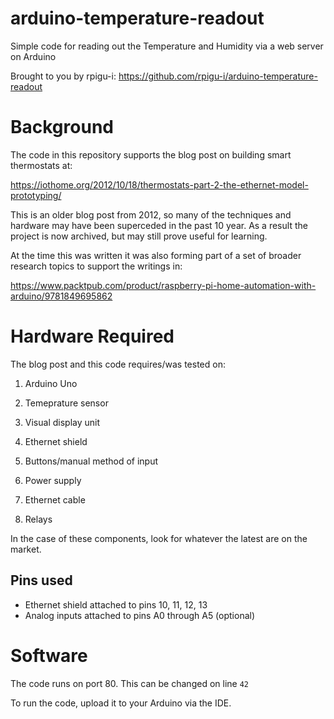 # arduino-temperature-readout
Simple code for reading out the Temperature and Humidity via a web server on Arduino

Brought to you by rpigu-i: https://github.com/rpigu-i/arduino-temperature-readout

# Background 

The code in this repository supports the blog post on building smart thermostats at:

https://iothome.org/2012/10/18/thermostats-part-2-the-ethernet-model-prototyping/

This is an older blog post from 2012, so many of the techniques and hardware may have been superceded in the past
 10 year. As a result the project is now archived, but may still prove useful for learning.

At the time this was written it was also forming part of a set of broader research topics to support the writings in:

https://www.packtpub.com/product/raspberry-pi-home-automation-with-arduino/9781849695862


# Hardware Required

The blog post and this code requires/was tested on:

1. Arduino Uno

2. Temeprature sensor

3. Visual display unit

4. Ethernet shield

5. Buttons/manual method of input

6. Power supply

7. Ethernet cable

8. Relays

In the case of these components, look for whatever the latest are on the market.


## Pins used

* Ethernet shield attached to pins 10, 11, 12, 13
* Analog inputs attached to pins A0 through A5 (optional)

# Software

The code runs on port 80. This can be changed on line `42`

To run the code, upload it to your Arduino via the IDE.
